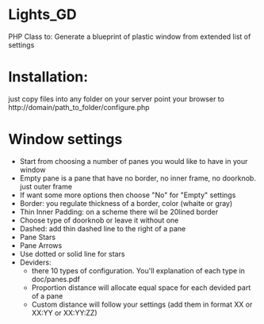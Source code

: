 Lights_GD
========================

PHP Class to:
Generate a blueprint of plastic window from extended list of settings


Installation:
=========================
just copy files into any folder on your server
point your browser to http://domain/path_to_folder/configure.php

Window settings
=========================
- Start from choosing a number of panes you would like to have in your window
- Empty pane is a pane that have no border, no inner frame, no doorknob. just outer frame
- If want some more options then choose "No" for "Empty" settings
- Border: you regulate thickness of a border, color (whaite or gray)
- Thin Inner Padding: on a scheme there wil be 20lined border
- Choose type of doorknob or leave it without one
- Dashed: add thin dashed line to the right of a pane
- Pane Stars
- Pane Arrows
- Use dotted or solid line for stars
- Deviders:
  - there 10 types of configuration. You'll explanation of each type in doc/panes.pdf
  - Proportion distance will allocate equal space for each devided part of a pane
  - Custom distance will follow your settings (add them in format XX or XX:YY or XX:YY:ZZ)